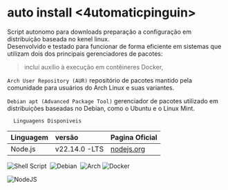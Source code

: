 # auto install <4utomaticpinguin>

Script autonomo para downloads preparação a configuração  em distribuição baseada no kenel linux.    
Desenvolvido e testado para funcionar de forma eficiente em sistemas que utilizam dois dos principais gerenciadores de pacotes:


>  inclui auxílio à execução em contêineres Docker, 



`Arch User Repository (AUR)`  repositório de pacotes mantido pela comunidade para usuários do Arch Linux e suas variantes.



`Debian apt (Advanced Package Tool)`  gerenciador de pacotes utilizado em distribuições baseadas no Debian, como o Ubuntu e o Linux Mint.

```
  Linguagens Disponiveis
```





| Linguagem   | versão       | Pagina Oficial                           |
| :---------- | :--------- | :---------------------------------- |
| Node.js | v22.14.0 -LTS  | [nodejs.org](https://nodejs.org/en/download/) |

![Shell Script](https://img.shields.io/badge/shell_script-%23121011.svg?style=for-the-badge&logo=gnu-bash&logoColor=white)&nbsp;&nbsp;![Debian](https://img.shields.io/badge/Debian-D70A53?style=for-the-badge&logo=debian&logoColor=white)&nbsp;&nbsp;![Arch](https://img.shields.io/badge/Arch%20Linux-1793D1?logo=arch-linux&logoColor=fff&style=for-the-badge) 
![Docker](https://img.shields.io/badge/Docker-2496ED.svg?style=for-the-badge&logo=Docker&logoColor=white)

![NodeJS](https://img.shields.io/badge/node.js-6DA55F?style=for-the-badge&logo=node.js&logoColor=white)
​​​​​​​​​​​​​​

​​​​​​​​​​​​​​​​​​​​

​​​​​​​​​​​​​​​​

​​​​​​​​​​​

​​​​​​​​​​

​​​​​​​​​​​​

​​​​​​​​​​​

​​​​​​​​​​​​

​​​​​​​​​​​​​

​​​​​​​​​​

​​​​​​​​​​​​​​

​​​​​​​​​​​​​​​

​​​​​​​​​​​​​​

​​​​​​​​​​​​​​​​​​

​​​​​​​​​​​​​​​​​​​

​​​​​​​​​​​​​​​​

​​​​​​​​​​​​​​

​​​​​​​​​​​

​​​​​​​​​​​​​​​​​​​

​​​​​​​​​​​

​​​​​​​​​​​​​​​​​​​​

​​​​​​​​​​​​​​​​​​​​

​​​​​​​​​​​​​​​​

​​​​​​​​​​​​​​​​​​​

​​​​​​​​​​​​​​​​​

​​​​​​​​​​​​​​​​​​​

​​​​​​​​​​​​​​​​​

​​​​​​​​​​​​​

​​​​​​​​​​​​​​​​​​​​

​​​​​​​​​​​​

​​​​​​​​​​​​​​​​

​​​​​​​​​​​

​​​​​​​​​​​​​

​​​​​​​​​​​​​​

​​​​​​​​​​​​​

​​​​​​​​​​​​​

​​​​​​​​​​​​​​​​​​​​

​​​​​​​​​​​​​​​​​​​

​​​​​​​​​​

​​​​​​​​​​​​​​​​​​​

​​​​​​​​​​​​​​​​​​

​​​​​​​​​​​

​​​​​​​​​​​​​​​​​

​​​​​​​​​​​​​​

​​​​​​​​​​​​​​​​​​​

​​​​​​​​​​​​​​​​​​

​​​​​​​​​​​​​​​​

​​​​​​​​​​​​​​​​​​

​​​​​​​​​​​​​​​

​​​​​​​​​​​​​​​

​​​​​​​​​​​​

​​​​​​​​​​​​​

​​​​​​​​​​​

